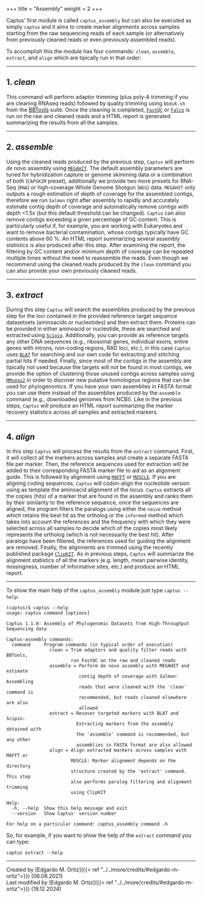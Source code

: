 +++
title = "Assembly"
weight = 2
+++

Captus' first module is called `captus_assembly` but can also be executed as simply `captus` and it aims to create marker alignments across samples starting from the raw sequencing reads of each sample (or alternatively from previously cleaned reads or even previously assembled reads).

To accomplish this the module has four commands: `clean`, `assemble`, `extract`, and `align` which are tipically run in that order:
___
## 1. *clean*
This command will perform adaptor trimming (plus poly-A trimming if you are cleaning RNAseq reads) followed by quality trimming using `bbduk.sh` from the [BBTools](https://jgi.doe.gov/data-and-tools/bbtools/) suite. Once the cleaning is completed, [`FastQC`](https://www.bioinformatics.babraham.ac.uk/projects/fastqc/) or [`Falco`](https://github.com/smithlabcode/falco) is run on the raw and cleaned reads and a HTML report is generated summarizing the results from all the samples.
___
## 2. *assemble*
Using the cleaned reads produced by the previous step, `Captus` will perform *de novo* assembly using [`MEGAHIT`](https://github.com/voutcn/megahit). The default assembly parameters are tuned for hybridization capture or genome skimming data or a combination of both (`CAPSKIM` preset), additionally we provide two more presets for RNA-Seq (`RNA`) or high-coverage Whole Genome Shotgun (`WGS`) data. `MEGAHIT` only outputs a rough estimation of depth of coverage for the assembled contigs, therefore we run `Salmon` right after assembly to rapidly and accurately estimate contig depth of coverage and automatically remove contigs with depth <1.5x (but this default threshold can be changed). `Captus` can also remove contigs exceeding a given percentage of GC content. This is particularly useful if, for example, you are working with Eukaryotes and want to remove bacterial contamination, whose contigs typically have GC contents above 60 %. An HTML report summarizing several assembly statistics is also produced after this step. After examining the report, the filtering by GC content and/or minimum depth of coverage can be repeated multiple times without the need to reassemble the reads. Even though we recommend using the cleaned reads produced by the `clean` command you can also provide your own previously cleaned reads.
___
## 3. *extract*
During this step `Captus` will search the assemblies produced by the previous step for the loci contained in the provided reference target sequence datasetsets (aminoacids or nucleotides) and then extract them. Proteins can be provided in either aminoacid or nucleotide, these are searched and extracted using [`Scipio`](https://www.webscipio.org/). Additionally, you can provide as reference targets any other DNA sequences (e.g., ribosomal genes, individual exons, entire genes with introns, non-coding regions, RAD loci, etc.), in this case `Captus` uses [`BLAT`](http://hgdownload.soe.ucsc.edu/admin/exe/) for searching and our own code for extracting and stitching partial hits if needed. Finally, since most of the contigs in the assembly are tipically not used because the targets will not be found in most contigs, we provide the option of clustering those unused contigs across samples using [`MMseqs2`](https://github.com/soedinglab/MMseqs2) in order to discover new putative homologous regions that can be used for phylogenomics. If you have your own assemblies in FASTA format you can use them instead of the assemblies produced by the `assemble` command (e.g., downloaded genomes from NCBI). Like in the previous steps, `Captus` will produce an HTML report summarizing the marker recovery statistics across all samples and extracted markers.
___
## 4. *align*
In this step `Captus` will process the results from the `extract` command. First, it will collect all the markers across samples and create a separate FASTA file per marker. Then, the reference sequences used for extraction will be added to their corresponding FASTA marker file to aid as an alignment guide. This is followed by alignment using [`MAFFT`](https://mafft.cbrc.jp/alignment/software/) or [`MUSCLE`](https://www.drive5.com/muscle/). If you are aligning coding sequences, `Captus` will codon-align the nucleotide version using as template the aminoacid alignment of the locus. `Captus` extracts all the copies (hits) of a marker that are found in the assembly and ranks them by their similarity to the reference sequence, once the sequences are aligned, the program filters the paralogs using either the `naive` method which retains the best hit as the ortholog or the `informed` method which takes into account the references and the frequency with which they were selected across all samples to decide which of the copies most likely represents the ortholog (which is not necessarily the best hit). After paralogs have been filtered, the references used for guiding the alignment are removed. Finally, the alignments are trimmed using the recently published package [`ClipKIT`](https://github.com/JLSteenwyk/ClipKIT). As in previous steps, `Captus` will summarize the alignment statistics of all the markers (e.g. length, mean pairwise identity, missingness, number of informative sites, etc.) and produce an HTML report.
___
To show the main help of the `captus_assembly` module just type `captus --help`:
```console
(captus)$ captus --help
usage: captus command [options]

Captus 1.1.0: Assembly of Phylogenomic Datasets from High-Throughput Sequencing data

Captus-assembly commands:
  command     Program commands (in typical order of execution)
                clean = Trim adaptors and quality filter reads with BBTools,
                        run FastQC on the raw and cleaned reads
                assemble = Perform de novo assembly with MEGAHIT and estimate
                           contig depth of coverage with Salmon: Assembling
                           reads that were cleaned with the 'clean' command is
                           recommended, but reads cleaned elsewhere are also
                           allowed
                extract = Recover targeted markers with BLAT and Scipio:
                          Extracting markers from the assembly obtained with
                          the 'assemble' command is recommended, but any other
                          assemblies in FASTA format are also allowed
                align = Align extracted markers across samples with MAFFT or
                        MUSCLE: Marker alignment depends on the directory
                        structure created by the 'extract' command. This step
                        also performs paralog filtering and alignment trimming
                        using ClipKIT

Help:
  -h, --help  Show this help message and exit
  --version   Show Captus' version number

For help on a particular command: captus_assembly command -h
```

So, for example, if you want to show the help of the `extract` command you can type:
```console
captus extract --help
```

___
Created by [Edgardo M. Ortiz]({{< ref "../../more/credits/#edgardo-m-ortiz">}}) (06.08.2021)  
Last modified by [Edgardo M. Ortiz]({{< ref "../../more/credits/#edgardo-m-ortiz">}}) (19.12.2024)